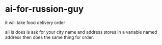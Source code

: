 # ai-for-russion-guy

it will take food delivery order

all is does is ask for your city name and address stores in a variable named address then does the same thing for order.
